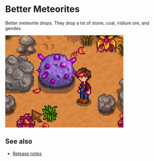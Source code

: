 ﻿# Better Meteorites
Better meteorite drops. They drop a lot of stone, coal, iridium ore, and geodes.

![](screenshot.png)

## See also
* [Release notes](release-notes.md)
